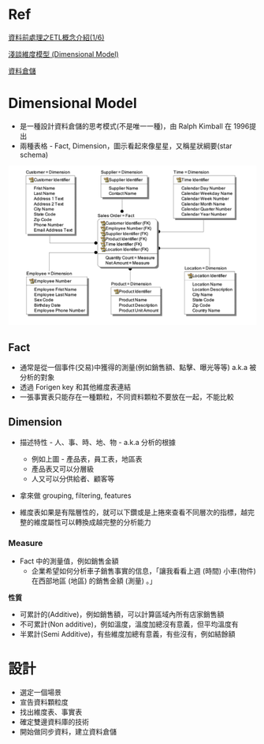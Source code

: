 # Ref

[資料前處理之ETL概念介紹(1/6)](https://ithelp.ithome.com.tw/articles/10218522)


[淺談維度模型 (Dimensional Model) ](https://pk-group.weebly.com/uploads/6/1/2/6/61266765/2015-12-20_dimensional_model.pdf)

[資料倉儲](https://zh.wikipedia.org/wiki/%E8%B3%87%E6%96%99%E5%80%89%E5%84%B2)

# Dimensional Model

* 是一種設計資料倉儲的思考模式(不是唯一一種)，由 Ralph Kimball 在 1996提出
* 兩種表格 - Fact, Dimension，圖示看起來像星星，又稱星狀綱要(star schema)

<img src='./assets/dm_1.png'></img>

## Fact

* 通常是從一個事件(交易)中獲得的測量(例如銷售額、點擊、曝光等等) a.k.a 被分析的對象
* 透過 Forigen key 和其他維度表連結
* 一張事實表只能存在一種顆粒，不同資料顆粒不要放在一起，不能比較

## Dimension

* 描述特性 - 人、事、時、地、物 - a.k.a 分析的根據
  * 例如上圖 - 產品表，員工表，地區表
  * 產品表又可以分層級
  * 人又可以分供給者、顧客等

* 拿來做 grouping, filtering, features
* 維度表如果是有階層性的，就可以下鑽或是上捲來查看不同層次的指標，越完整的維度屬性可以轉換成越完整的分析能力

### Measure
* Fact 中的測量值，例如銷售金額
  * 企業希望如何分析車子銷售事實的信息，「讓我看看上週 (時間) 小車(物件) 在西部地區 (地區) 的銷售金額 (測量) 。」

**性質**

* 可累計的(Additive)，例如銷售額，可以計算區域內所有店家銷售額
* 不可累計(Non additive)，例如溫度，溫度加總沒有意義，但平均溫度有
* 半累計(Semi Additive)，有些維度加總有意義，有些沒有，例如結餘額


# 設計

* 選定一個場景
* 宣告資料顆粒度
* 找出維度表、事實表
* 確定雙邊資料庫的技術
* 開始做同步資料，建立資料倉儲
